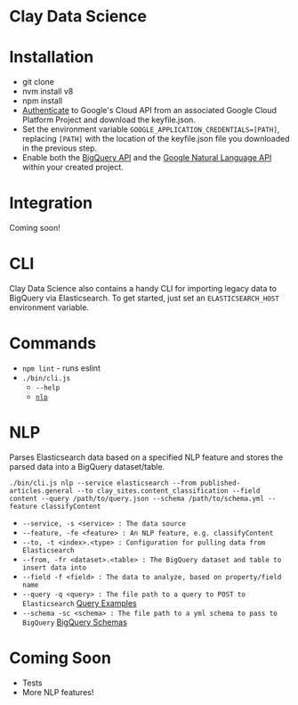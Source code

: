 Clay Data Science
========================

Installation
============

- git clone
- nvm install v8
- npm install
- [Authenticate](https://cloud.google.com/docs/authentication/getting-started) to Google's Cloud API from an associated Google Cloud Platform Project and download the keyfile.json.
- Set the environment variable `GOOGLE_APPLICATION_CREDENTIALS=[PATH]`, replacing `[PATH]` with the location of the keyfile.json file you downloaded in the previous step.
- Enable both the [BigQuery API](https://cloud.google.com/bigquery/) and the [Google Natural Language API](https://cloud.google.com/natural-language)  within your created project.

Integration
============

Coming soon!

CLI
====

Clay Data Science also contains a handy CLI for importing legacy data to BigQuery via Elasticsearch. To get started, just set an `ELASTICSEARCH_HOST` environment variable.   

Commands
========

- `npm lint` - runs eslint
- `./bin/cli.js`
    - `--help`
    - [`nlp`](https://github.com/nymag/clay-data-science#nlp)

NLP
========

Parses Elasticsearch data based on a specified NLP feature and stores the parsed data into a BigQuery dataset/table.

`./bin/cli.js nlp --service elasticsearch --from published-articles.general --to clay_sites.content_classification --field content --query /path/to/query.json --schema /path/to/schema.yml --feature classifyContent`

* `--service, -s <service> : The data source`
* `--feature, -fe <feature> : An NLP feature, e.g. classifyContent`
* `--to, -t <index>.<type> : Configuration for pulling data from Elasticsearch`
* `--from, -fr <dataset>.<table> : The BigQuery dataset and table to insert data into`
* `--field -f <field> : The data to analyze, based on property/field name`
* `--query -q <query> : The file path to a query to POST to Elasticsearch` [Query Examples](https://www.elastic.co/guide/en/elasticsearch/reference/current/query-dsl-bool-query.html)
* `--schema -sc <schema> : The file path to a yml schema to pass to BigQuery` [BigQuery Schemas](https://cloud.google.com/bigquery/docs/schemas)

Coming Soon
===========

- Tests
- More NLP features!
